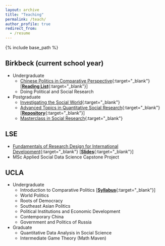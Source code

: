 ```yaml
---
layout: archive
title: "Teaching"
permalink: /teach/
author_profile: true
redirect_from:
  - /resume
---
```


{% include base_path %}

## Birkbeck (current school year)

  - Undergraduate
    - [Chinese Politics in Comparative Perspective](https://www.bbk.ac.uk/courses/modules/sspo/SSPO273S6){:target="_blank"} [[**Reading List**](https://github.com/ccheng11/BBK_Dashboard/blob/main/CPCP/Reading.md){:target="_blank"}]
    - Doing Political and Social Research
  - Postgraduate
    - [Investigating the Social World](https://www.bbk.ac.uk/courses/modules/sspo/SSPO263S7){:target="_blank"}
    - [Advanced Topics in Quantitative Social Research](https://www.bbk.ac.uk/courses/modules/sspo/SSPO241H7){:target="_blank"} [[**Repository**](https://github.com/ccheng11/BBK_AdvQ){:target="_blank"}]
    - [Masterclass in Social Research](https://www.bbk.ac.uk/courses/modules/sspo/SSPO019S7){:target="_blank"}
    

## LSE

  - [Fundamentals of Research Design for International Development](https://www.lse.ac.uk/resources/calendar2021-2022/courseGuides/MY/2021_MY410.htm){:target="_blank"} [[**Slides**](https://github.com/ccheng11/MY410){:target="_blank"}]
  - MSc Applied Social Data Science Capstone Project

## UCLA

  - Undergraduate
    - Introduction to Comparative Politics [[**Syllabus**](https://ccheng11.github.io/files/ucla_ps50.pdf){:target="_blank"}]
    - World Politics
    - Roots of Democracy
    - Southeast Asian Politics
    - Political Institutions and Economic Development
    - Contemporary China
    - Government and Politics of Russia
  - Graduate
    - Quantitative Data Analysis in Social Science
    - Intermediate Game Theory (Math Maven)
